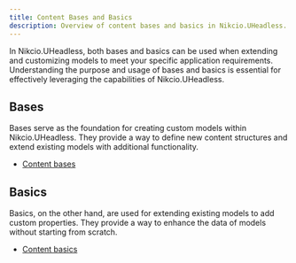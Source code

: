 ```yaml
---
title: Content Bases and Basics
description: Overview of content bases and basics in Nikcio.UHeadless.
---
```


In Nikcio.UHeadless, both bases and basics can be used when extending and customizing models to meet your specific application requirements. Understanding the purpose and usage of bases and basics is essential for effectively leveraging the capabilities of Nikcio.UHeadless.

## Bases

Bases serve as the foundation for creating custom models within Nikcio.UHeadless. They provide a way to define new content structures and extend existing models with additional functionality.

- [Content bases](./bases)

## Basics

Basics, on the other hand, are used for extending existing models to add custom properties. They provide a way to enhance the data of models without starting from scratch.

- [Content basics](./basics)